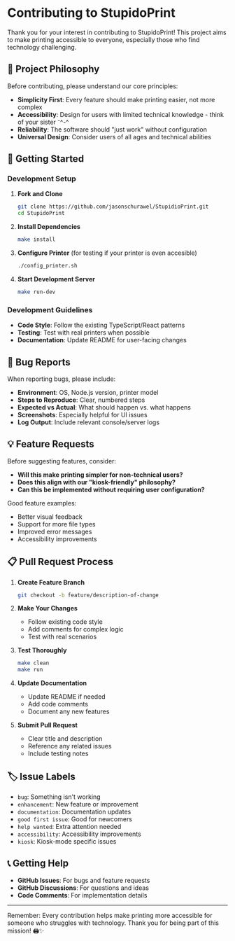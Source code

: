 # Contributing to StupidoPrint

Thank you for your interest in contributing to StupidoPrint! This project aims to make printing accessible to everyone, especially those who find technology challenging.

## 🎯 Project Philosophy

Before contributing, please understand our core principles:

- **Simplicity First**: Every feature should make printing easier, not more complex
- **Accessibility**: Design for users with limited technical knowledge - think of your sister ⁻^-^
- **Reliability**: The software should "just work" without configuration
- **Universal Design**: Consider users of all ages and technical abilities

## 🚀 Getting Started

### Development Setup

1. **Fork and Clone**
   ```bash
   git clone https://github.com/jasonschurawel/StupidioPrint.git
   cd StupidoPrint
   ```

2. **Install Dependencies**
   ```bash
   make install
   ```

3. **Configure Printer** (for testing if your printer is even accesible)
   ```bash
   ./config_printer.sh
   ```

4. **Start Development Server**
   ```bash
   make run-dev
   ```

### Development Guidelines

- **Code Style**: Follow the existing TypeScript/React patterns
- **Testing**: Test with real printers when possible
- **Documentation**: Update README for user-facing changes

## 🐛 Bug Reports

When reporting bugs, please include:

- **Environment**: OS, Node.js version, printer model
- **Steps to Reproduce**: Clear, numbered steps
- **Expected vs Actual**: What should happen vs. what happens
- **Screenshots**: Especially helpful for UI issues
- **Log Output**: Include relevant console/server logs

## 💡 Feature Requests

Before suggesting features, consider:

- **Will this make printing simpler for non-technical users?**
- **Does this align with our "kiosk-friendly" philosophy?**
- **Can this be implemented without requiring user configuration?**

Good feature examples:
- Better visual feedback
- Support for more file types
- Improved error messages
- Accessibility improvements

## 📋 Pull Request Process

1. **Create Feature Branch**
   ```bash
   git checkout -b feature/description-of-change
   ```

2. **Make Your Changes**
   - Follow existing code style
   - Add comments for complex logic
   - Test with real scenarios

3. **Test Thoroughly**
   ```bash
   make clean
   make run
   ```

4. **Update Documentation**
   - Update README if needed
   - Add code comments
   - Document any new features

5. **Submit Pull Request**
   - Clear title and description
   - Reference any related issues
   - Include testing notes

## 🏷️ Issue Labels

- `bug`: Something isn't working
- `enhancement`: New feature or improvement
- `documentation`: Documentation updates
- `good first issue`: Good for newcomers
- `help wanted`: Extra attention needed
- `accessibility`: Accessibility improvements
- `kiosk`: Kiosk-mode specific issues

## 📞 Getting Help

- **GitHub Issues**: For bugs and feature requests
- **GitHub Discussions**: For questions and ideas
- **Code Comments**: For implementation details

---

Remember: Every contribution helps make printing more accessible for someone who struggles with technology. Thank you for being part of this mission! 🖨️✨
